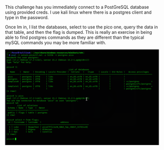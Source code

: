 This challenge has you immediately connect to a PostGreSQL database using provided creds. I use kali linux where there is a postgres client and type in the password. 

Once Im in, I list the databases, select to use the pico one, query the data in that table, and then the flag is dumped. This is really an exercise in being able to find postgres commands as they are different than the typical mySQL commands you may be more familiar with.

![image](images/postgresenum.png)
